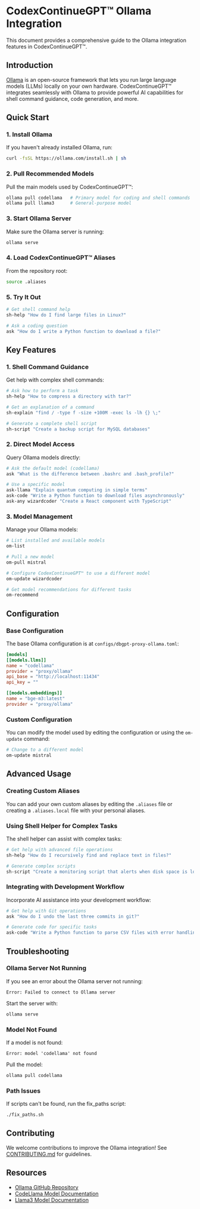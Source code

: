 # CodexContinueGPT™ Ollama Integration

This document provides a comprehensive guide to the Ollama integration features in CodexContinueGPT™.

## Introduction

[Ollama](https://ollama.com/) is an open-source framework that lets you run large language models (LLMs) locally on your own hardware. CodexContinueGPT™ integrates seamlessly with Ollama to provide powerful AI capabilities for shell command guidance, code generation, and more.

## Quick Start

### 1. Install Ollama

If you haven't already installed Ollama, run:

```bash
curl -fsSL https://ollama.com/install.sh | sh
```

### 2. Pull Recommended Models

Pull the main models used by CodexContinueGPT™:

```bash
ollama pull codellama   # Primary model for coding and shell commands
ollama pull llama3      # General-purpose model
```

### 3. Start Ollama Server

Make sure the Ollama server is running:

```bash
ollama serve
```

### 4. Load CodexContinueGPT™ Aliases

From the repository root:

```bash
source .aliases
```

### 5. Try It Out

```bash
# Get shell command help
sh-help "How do I find large files in Linux?"

# Ask a coding question
ask "How do I write a Python function to download a file?"
```

## Key Features

### 1. Shell Command Guidance

Get help with complex shell commands:

```bash
# Ask how to perform a task
sh-help "How to compress a directory with tar?"

# Get an explanation of a command
sh-explain "find / -type f -size +100M -exec ls -lh {} \;"

# Generate a complete shell script
sh-script "Create a backup script for MySQL databases"
```

### 2. Direct Model Access

Query Ollama models directly:

```bash
# Ask the default model (codellama)
ask "What is the difference between .bashrc and .bash_profile?"

# Use a specific model
ask-llama "Explain quantum computing in simple terms"
ask-code "Write a Python function to download files asynchronously"
ask-any wizardcoder "Create a React component with TypeScript"
```

### 3. Model Management

Manage your Ollama models:

```bash
# List installed and available models
om-list

# Pull a new model
om-pull mistral

# Configure CodexContinueGPT™ to use a different model
om-update wizardcoder

# Get model recommendations for different tasks
om-recommend
```

## Configuration

### Base Configuration

The base Ollama configuration is at `configs/dbgpt-proxy-ollama.toml`:

```toml
[models]
[[models.llms]]
name = "codellama"
provider = "proxy/ollama"
api_base = "http://localhost:11434"
api_key = ""

[[models.embeddings]]
name = "bge-m3:latest"
provider = "proxy/ollama"
```

### Custom Configuration

You can modify the model used by editing the configuration or using the `om-update` command:

```bash
# Change to a different model
om-update mistral
```

## Advanced Usage

### Creating Custom Aliases

You can add your own custom aliases by editing the `.aliases` file or creating a `.aliases.local` file with your personal aliases.

### Using Shell Helper for Complex Tasks

The shell helper can assist with complex tasks:

```bash
# Get help with advanced file operations
sh-help "How do I recursively find and replace text in files?"

# Generate complex scripts
sh-script "Create a monitoring script that alerts when disk space is low"
```

### Integrating with Development Workflow

Incorporate AI assistance into your development workflow:

```bash
# Get help with Git operations
ask "How do I undo the last three commits in git?"

# Generate code for specific tasks
ask-code "Write a Python function to parse CSV files with error handling"
```

## Troubleshooting

### Ollama Server Not Running

If you see an error about the Ollama server not running:

```
Error: Failed to connect to Ollama server
```

Start the server with:

```bash
ollama serve
```

### Model Not Found

If a model is not found:

```
Error: model 'codellama' not found
```

Pull the model:

```bash
ollama pull codellama
```

### Path Issues

If scripts can't be found, run the fix_paths script:

```bash
./fix_paths.sh
```

## Contributing

We welcome contributions to improve the Ollama integration! See [CONTRIBUTING.md](CONTRIBUTING.md) for guidelines.

## Resources

- [Ollama GitHub Repository](https://github.com/ollama/ollama)
- [CodeLlama Model Documentation](https://ollama.com/library/codellama)
- [Llama3 Model Documentation](https://ollama.com/library/llama3)
